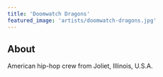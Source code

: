 ```yaml
---
title: 'Doomwatch Dragons'
featured_image: 'artists/doomwatch-dragons.jpg'
---
```


## About

American hip-hop crew from Joliet, Illinois, U.S.A.
